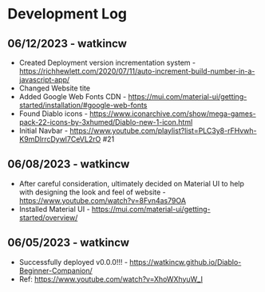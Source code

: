# Development Log

## 06/12/2023 - watkincw

* Created Deployment version incrementation system - <https://richhewlett.com/2020/07/11/auto-increment-build-number-in-a-javascript-app/>
* Changed Website tite
* Added Google Web Fonts CDN - <https://mui.com/material-ui/getting-started/installation/#google-web-fonts>
* Found Diablo icons - <https://www.iconarchive.com/show/mega-games-pack-22-icons-by-3xhumed/Diablo-new-1-icon.html>
* Initial Navbar - <https://www.youtube.com/playlist?list=PLC3y8-rFHvwh-K9mDlrrcDywl7CeVL2rO> #21

## 06/08/2023 - watkincw

* After careful consideration, ultimately decided on Material UI to help with designing the look and feel of website - <https://www.youtube.com/watch?v=8Fvn4as79OA>
* Installed Material UI - <https://mui.com/material-ui/getting-started/overview/>

## 06/05/2023 - watkincw

* Successfully deployed v0.0.0!!! - <https://watkincw.github.io/Diablo-Beginner-Companion/>
* Ref: <https://www.youtube.com/watch?v=XhoWXhyuW_I>
